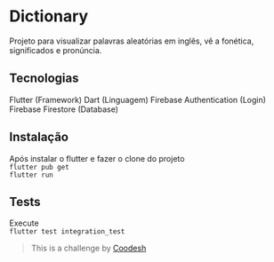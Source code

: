 # Dictionary
Projeto para visualizar palavras aleatórias em inglês, vê a fonética, significados e pronúncia.

## Tecnologias
Flutter (Framework)
Dart (Linguagem)
Firebase Authentication (Login)
Firebase Firestore (Database)

## Instalação
Após instalar o flutter e fazer o clone do projeto <br>
```flutter pub get``` <br>
```flutter run```

## Tests
Execute <br>
```flutter test integration_test```

>  This is a challenge by [Coodesh](https://coodesh.com/)

